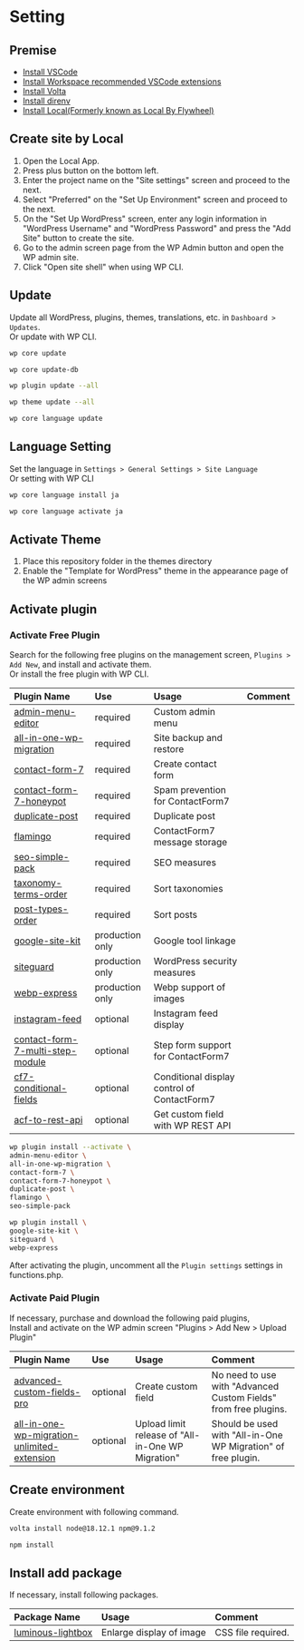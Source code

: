 # Setting

## Premise

- [Install VSCode](https://azure.microsoft.com/ja-jp/products/visual-studio-code/)
- [Install Workspace recommended VSCode extensions](https://code.visualstudio.com/docs/editor/extension-marketplace#_workspace-recommended-extensions)
- [Install Volta](https://docs.volta.sh/guide/getting-started)
- [Install direnv](https://github.com/direnv/direnv)
- [Install Local(Formerly known as Local By Flywheel)](https://localwp.com/)

## Create site by Local

1. Open the Local App.
2. Press plus button on the bottom left.
3. Enter the project name on the "Site settings" screen and proceed to the next.
4. Select "Preferred" on the "Set Up Environment" screen and proceed to the next.
5. On the "Set Up WordPress" screen, enter any login information in "WordPress Username" and "WordPress Password" and press the "Add Site" button to create the site.
6. Go to the admin screen page from the WP Admin button and open the WP admin site.
7. Click "Open site shell" when using WP CLI.

## Update

Update all WordPress, plugins, themes, translations, etc. in `Dashboard > Updates`.  
Or update with WP CLI.  

```zsh
wp core update

wp core update-db

wp plugin update --all

wp theme update --all

wp core language update
```

## Language Setting

Set the language in `Settings > General Settings > Site Language`  
Or setting with WP CLI  

```zsh
wp core language install ja

wp core language activate ja
```

## Activate Theme

1. Place this repository folder in the themes directory
2. Enable the "Template for WordPress" theme in the appearance page of the WP admin screens

## Activate plugin

### Activate Free Plugin

Search for the following free plugins on the management screen, `Plugins > Add New`, and install and activate them.  
Or install the free plugin with WP CLI.  

| Plugin Name | Use | Usage | Comment |
|:------------|:----|:------|:--------|
| [admin-menu-editor](https://ja.wordpress.org/plugins/admin-menu-editor/) | required | Custom admin menu |  |
| [all-in-one-wp-migration](https://ja.wordpress.org/plugins/all-in-one-wp-migration/) | required | Site backup and restore |  |
| [contact-form-7](https://ja.wordpress.org/plugins/contact-form-7/) | required | Create contact form |  |
| [contact-form-7-honeypot](https://ja.wordpress.org/plugins/contact-form-7-honeypot/) | required | Spam prevention for ContactForm7 |  |
| [duplicate-post](https://ja.wordpress.org/plugins//) | required | Duplicate post |  |
| [flamingo](https://ja.wordpress.org/plugins/flamingo/)| required | ContactForm7 message storage |  |
| [seo-simple-pack](https://ja.wordpress.org/plugins/seo-simple-pack/) | required | SEO measures |  |
| [taxonomy-terms-order](https://ja.wordpress.org/plugins/taxonomy-terms-order/) | required | Sort taxonomies |  |
| [post-types-order](https://ja.wordpress.org/plugins/post-types-order/) | required | Sort posts |  |
| [google-site-kit](https://ja.wordpress.org/plugins/google-site-kit/) | production only | Google tool linkage |  |
| [siteguard](https://ja.wordpress.org/plugins/siteguard/) | production only | WordPress security measures |  |
| [webp-express](https://ja.wordpress.org/plugins/webp-express/) | production only | Webp support of images |  |
| [instagram-feed](https://ja.wordpress.org/plugins/instagram-feed/) | optional | Instagram feed display |  |
| [contact-form-7-multi-step-module](https://ja.wordpress.org/plugins/contact-form-7-multi-step-module/) | optional | Step form support for ContactForm7 |  |
| [cf7-conditional-fields](https://ja.wordpress.org/plugins/cf7-conditional-fields/) | optional | Conditional display control of ContactForm7 |  |
| [acf-to-rest-api](https://ja.wordpress.org/plugins/acf-to-rest-api/) | optional | Get custom field with WP REST API |  |

```zsh
wp plugin install --activate \
admin-menu-editor \
all-in-one-wp-migration \
contact-form-7 \
contact-form-7-honeypot \
duplicate-post \
flamingo \
seo-simple-pack

wp plugin install \
google-site-kit \
siteguard \
webp-express
```

After activating the plugin, uncomment all the `Plugin settings` settings in functions.php.  

### Activate Paid Plugin

If necessary, purchase and download the following paid plugins,  
Install and activate on the WP admin screen "Plugins > Add New > Upload Plugin"  

| Plugin Name | Use | Usage | Comment |
|:------------|:----|:------|:--------|
| [advanced-custom-fields-pro](https://www.advancedcustomfields.com/) | optional | Create custom field | No need to use with "Advanced Custom Fields" from free plugins.  |
| [all-in-one-wp-migration-unlimited-extension](https://servmask.com/products/unlimited-extension) | optional | Upload limit release of "All-in-One WP Migration"  | Should be used with "All-in-One WP Migration" of free plugin. |

## Create environment

Create environment with following command.  

```zsh
volta install node@18.12.1 npm@9.1.2

npm install
```

## Install add package

If necessary, install following packages.  

| Package Name | Usage | Comment |
|:-------------|:------|:--------|
| [luminous-lightbox](https://github.com/imgix/luminous) | Enlarge display of image | CSS file required. |
